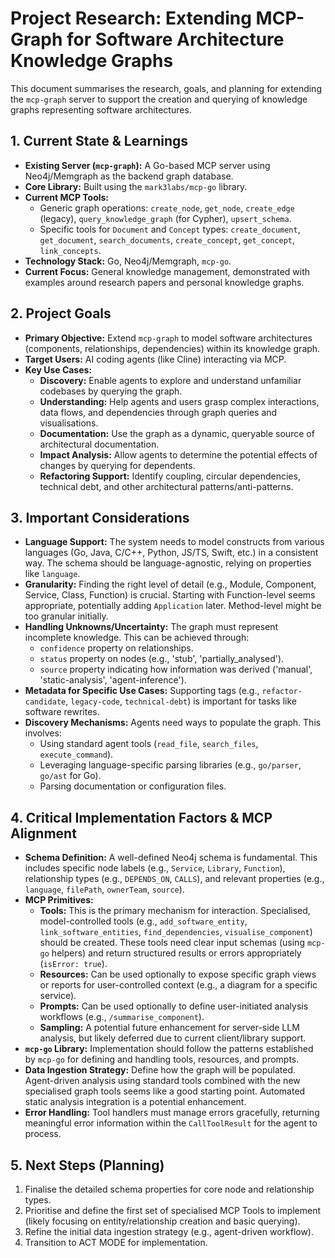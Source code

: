 # Project Research: Extending MCP-Graph for Software Architecture Knowledge Graphs

This document summarises the research, goals, and planning for extending the `mcp-graph` server to support the creation and querying of knowledge graphs representing software architectures.

## 1. Current State & Learnings

*   **Existing Server (`mcp-graph`):** A Go-based MCP server using Neo4j/Memgraph as the backend graph database.
*   **Core Library:** Built using the `mark3labs/mcp-go` library.
*   **Current MCP Tools:**
    *   Generic graph operations: `create_node`, `get_node`, `create_edge` (legacy), `query_knowledge_graph` (for Cypher), `upsert_schema`.
    *   Specific tools for `Document` and `Concept` types: `create_document`, `get_document`, `search_documents`, `create_concept`, `get_concept`, `link_concepts`.
*   **Technology Stack:** Go, Neo4j/Memgraph, `mcp-go`.
*   **Current Focus:** General knowledge management, demonstrated with examples around research papers and personal knowledge graphs.

## 2. Project Goals

*   **Primary Objective:** Extend `mcp-graph` to model software architectures (components, relationships, dependencies) within its knowledge graph.
*   **Target Users:** AI coding agents (like Cline) interacting via MCP.
*   **Key Use Cases:**
    *   **Discovery:** Enable agents to explore and understand unfamiliar codebases by querying the graph.
    *   **Understanding:** Help agents and users grasp complex interactions, data flows, and dependencies through graph queries and visualisations.
    *   **Documentation:** Use the graph as a dynamic, queryable source of architectural documentation.
    *   **Impact Analysis:** Allow agents to determine the potential effects of changes by querying for dependents.
    *   **Refactoring Support:** Identify coupling, circular dependencies, technical debt, and other architectural patterns/anti-patterns.

## 3. Important Considerations

*   **Language Support:** The system needs to model constructs from various languages (Go, Java, C/C++, Python, JS/TS, Swift, etc.) in a consistent way. The schema should be language-agnostic, relying on properties like `language`.
*   **Granularity:** Finding the right level of detail (e.g., Module, Component, Service, Class, Function) is crucial. Starting with Function-level seems appropriate, potentially adding `Application` later. Method-level might be too granular initially.
*   **Handling Unknowns/Uncertainty:** The graph must represent incomplete knowledge. This can be achieved through:
    *   `confidence` property on relationships.
    *   `status` property on nodes (e.g., 'stub', 'partially_analysed').
    *   `source` property indicating how information was derived ('manual', 'static-analysis', 'agent-inference').
*   **Metadata for Specific Use Cases:** Supporting tags (e.g., `refactor-candidate`, `legacy-code`, `technical-debt`) is important for tasks like software rewrites.
*   **Discovery Mechanisms:** Agents need ways to populate the graph. This involves:
    *   Using standard agent tools (`read_file`, `search_files`, `execute_command`).
    *   Leveraging language-specific parsing libraries (e.g., `go/parser`, `go/ast` for Go).
    *   Parsing documentation or configuration files.

## 4. Critical Implementation Factors & MCP Alignment

*   **Schema Definition:** A well-defined Neo4j schema is fundamental. This includes specific node labels (e.g., `Service`, `Library`, `Function`), relationship types (e.g., `DEPENDS_ON`, `CALLS`), and relevant properties (e.g., `language`, `filePath`, `ownerTeam`, `source`).
*   **MCP Primitives:**
    *   **Tools:** This is the primary mechanism for interaction. Specialised, model-controlled tools (e.g., `add_software_entity`, `link_software_entities`, `find_dependencies`, `visualise_component`) should be created. These tools need clear input schemas (using `mcp-go` helpers) and return structured results or errors appropriately (`isError: true`).
    *   **Resources:** Can be used optionally to expose specific graph views or reports for user-controlled context (e.g., a diagram for a specific service).
    *   **Prompts:** Can be used optionally to define user-initiated analysis workflows (e.g., `/summarise_component`).
    *   **Sampling:** A potential future enhancement for server-side LLM analysis, but likely deferred due to current client/library support.
*   **`mcp-go` Library:** Implementation should follow the patterns established by `mcp-go` for defining and handling tools, resources, and prompts.
*   **Data Ingestion Strategy:** Define how the graph will be populated. Agent-driven analysis using standard tools combined with the new specialised graph tools seems like a good starting point. Automated static analysis integration is a potential enhancement.
*   **Error Handling:** Tool handlers must manage errors gracefully, returning meaningful error information within the `CallToolResult` for the agent to process.

## 5. Next Steps (Planning)

1.  Finalise the detailed schema properties for core node and relationship types.
2.  Prioritise and define the first set of specialised MCP Tools to implement (likely focusing on entity/relationship creation and basic querying).
3.  Refine the initial data ingestion strategy (e.g., agent-driven workflow).
4.  Transition to ACT MODE for implementation.
